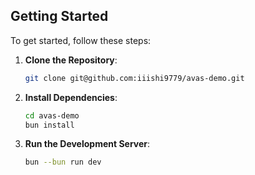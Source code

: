 ## Getting Started

To get started, follow these steps:

1. **Clone the Repository**:

   ```bash
   git clone git@github.com:iiishi9779/avas-demo.git
   ```

2. **Install Dependencies**:

   ```bash
   cd avas-demo
   bun install
   ```


3. **Run the Development Server**:

   ```bash
   bun --bun run dev
   ```
